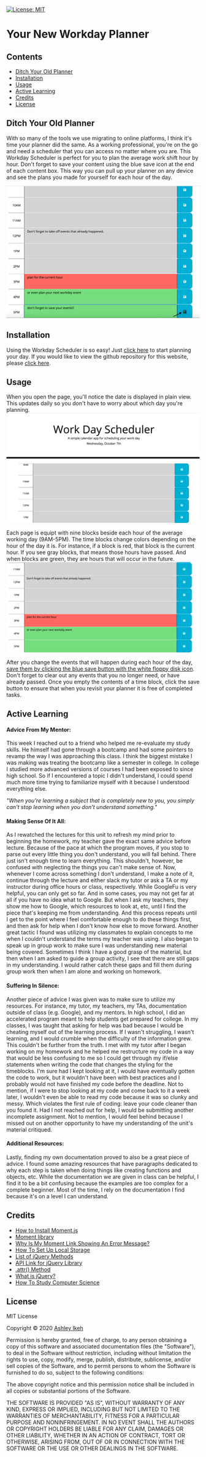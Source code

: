 [![License: MIT](https://img.shields.io/badge/License-MIT-yellow.svg)](https://opensource.org/licenses/MIT)
# **Your New Workday Planner**

## Contents

* [Ditch Your Old Planner](#ditch-your-old-planner)
* [Installation](#installation)
* [Usage](#usage)
* [Active Learning](#active-learning)
* [Credits](#credits)
* [License](#license)



## **Ditch Your Old Planner**

With so many of the tools we use migrating to online platforms, I think it's time your planner did the same. As a working professional, you're on the go and need a scheduler that you can access no matter where you are. This Workday Scheduler is perfect for you to plan the average work shift hour by hour. Don't forget to save your content using the blue save icon at the end of each content box. This way you can pull up your planner on any device and see the plans you made for yourself for each hour of the day.

![Save your work with the floppy disk icon](Images/save-your-events-scrsh.png)

## **Installation**

Using the Workday Scheduler is so easy! Just [click here](https://aikeh2021.github.io/work-day-scheduler/) to start planning your day. If you would like to view the github repository for this website, please [click here](https://github.com/Aikeh2021/work-day-scheduler).


## **Usage**

When you open the page, you'll notice the date is displayed in plain view. This updates daily so you don't have to worry about which day you're planning. 
![Today's date](Images/changing-date-scrsh.png)

Each page is equipt with nine blocks beside each hour of the average working day (9AM-5PM). The time blocks change colors depending on the hour of the day it is. For instance, if a block is red, that block is the current hour. If you see gray blocks, that means those hours have passed. And when blocks are green, they are hours that will occur in the future.
![Block colors changing according to time](Images/changing-hour-events-scrsh.png)

After you change the events that will happen during each hour of the day, [save them by clicking the blue save button with the white floppy disk icon](#ditch-your-old-planner). 
Don't forget to clear out any events that you no longer need, or have already passed. Once you empty the contents of a time block, click the save button to ensure that when you revisit your planner it is free of completed tasks. 


## **Active Learning**


#### **Advice From My Mentor:**
This week I reached out to a friend who helped me re-evaluate my study skills. He himself had gone through a bootcamp and had some pointers to revamp the way I was approaching this class. I think the biggest mistake I was making was treating the bootcamp like a semester in college. In college I studied more advanced versions of courses I had been exposed to since high school. So if I encountered a topic I didn't understand, I could spend much more time trying to familiarize myself with it because I understood everything else.


*"When you're learning a subject that is completely new to you, you simply can't stop learning when you don't understand something."* 


#### **Making Sense Of It All:**
As I rewatched the lectures for this unit to refresh my mind prior to beginning the homework, my teacher gave the exact same advice before lecture. Because of the pace at which the program moves, if you stop to parse out every little thing you don't understand, you will fall behind. There just isn't enough time to learn everything. This shouldn't, however, be confused with neglecting the things you can't make sense of.
Now, whenever I come across something I don't understand, I make a note of it, continue through the lecture and either slack my tutor or ask a TA or my instructor during office hours or class, respectively. While GoogleFu is very helpful, you can only get so far. And in some cases, you may not get far at all if you have no idea what to Google. But when I ask my  teachers, they show me how to Google, which resources to look at, etc, until I find the piece that's keeping me from understanding.
And this process repeats until I get to the point where I feel comfortable enough to do these things first, and then ask for help when I don't know how else to move forward.
Another great tactic I found was utilizing my classmates to explain concepts to me when I couldn't understand the terms my teacher was using. I also began to speak up in group work to make sure I was understanding new material being covered. Sometimes I think I have a good grasp of the material, but then when I am asked to guide a group activity, I see that there are still gaps in my understanding. I would rather catch these gaps and fill them during group work then when I am alone and working on homework.

#### **Suffering In Silence:**
Another piece of advice I was given was to make sure to utilize my resources. For instance, my tutor, my teachers, my TAs, documentation outside of class (e.g. Google), and my mentors. In high school, I did an accelerated program meant to help students get prepared for college. In my classes, I was taught that asking for help was bad because I would be cheating myself out of the learning process. If I wasn't struggling, I wasn't learning, and I would crumble when the difficulty of the information grew.
This couldn't be further from the truth. I met with my tutor after I began working on my homework and he helped me restructure my code in a way that would be less confusing to me so I could get through my if/else statements when writing the code that changes the styling for the timeblocks. 
I'm sure had I kept looking at it, I would have eventually gotten the code to work, but it wouldn't have been with best practices and I probably would not have finished my code before the deadline. Not to mention, if I were to stop looking at my code and come back to it a week later, I wouldn't even be able to read my code because it was so clunky and messy. Which violates the first rule of coding: leave your code cleaner than you found it. Had I not reached out for help, I would be submitting another incomplete assignment. Not to mention, I would feel behind because I missed out on another opportunity to have my understanding of the unit's material critiqued.  

#### **Additional Resources:**
Lastly, finding my own documentation proved to also be a great piece of advice. I found some amazing resources that have paragraphs dedicated to why each step is taken when doing things like creating functions and objects, etc. While the documentation we are given in class can be helpful, I find it to be a bit confusing because the examples are too complex for a complete beginner. Most of the time, I rely on the documentation I find because it's on a level I can understand. 

## **Credits**

* [How to Install Moment.js](https://www.youtube.com/watch?v=n80RRNS1k64)
* [Moment library](https://momentjs.com/)
* [Why Is My Moment Link Showing An Error Message?](https://support.google.com/webdesigner/thread/71102880?hl=en)
* [How To Set Up Local Storage](https://www.codegrepper.com/code-examples/matlab/How+does+jQuery+store+data+in+local+storage%3F)
* [List of jQuery Methods](https://api.jquery.com)
* [API Link for jQuery Library](https://code.jquery.com/)
* [.attr() Method](https://api.jquery.com/attr/)
* [What is jQuery?](https://www.w3schools.com/jquery/jquery_intro.asp)
* [How To Study Computer Science](https://www.mastersportal.com/articles/434/5-study-tips-that-will-make-you-a-successful-computer-science-student.html)



## License

MIT License

Copyright © 2020 [Ashley Ikeh](https://github.com/Aikeh2021)

Permission is hereby granted, free of charge, to any person obtaining a copy
of this software and associated documentation files (the "Software"), to deal
in the Software without restriction, including without limitation the rights
to use, copy, modify, merge, publish, distribute, sublicense, and/or sell
copies of the Software, and to permit persons to whom the Software is
furnished to do so, subject to the following conditions:

The above copyright notice and this permission notice shall be included in all
copies or substantial portions of the Software.

THE SOFTWARE IS PROVIDED "AS IS", WITHOUT WARRANTY OF ANY KIND, EXPRESS OR
IMPLIED, INCLUDING BUT NOT LIMITED TO THE WARRANTIES OF MERCHANTABILITY,
FITNESS FOR A PARTICULAR PURPOSE AND NONINFRINGEMENT. IN NO EVENT SHALL THE
AUTHORS OR COPYRIGHT HOLDERS BE LIABLE FOR ANY CLAIM, DAMAGES OR OTHER
LIABILITY, WHETHER IN AN ACTION OF CONTRACT, TORT OR OTHERWISE, ARISING FROM,
OUT OF OR IN CONNECTION WITH THE SOFTWARE OR THE USE OR OTHER DEALINGS IN THE
SOFTWARE.
